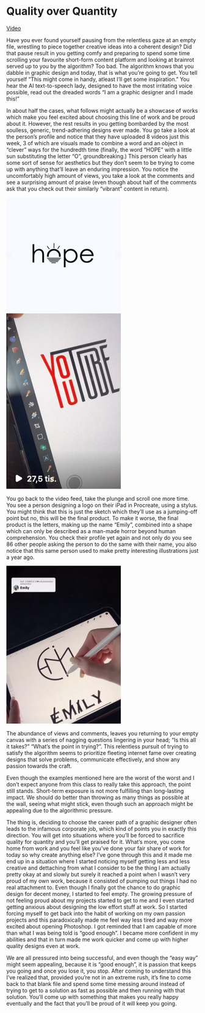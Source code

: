 # Quality over Quantity

[Video](english-for-designers/img/output-story.mp4)

Have you ever found yourself pausing from the relentless gaze at an empty file, wrestling to piece together creative ideas into a coherent design? Did that pause result in you getting comfy and preparing to spend some time scrolling your favourite short-form content platform and looking at brainrot served up to you by the algorithm? Too bad. The algorithm knows that you dabble in graphic design and today, that is what you’re going to get.
You tell yourself “This might come in handy, atleast I’ll get some inspiration.” You hear the AI text-to-speech lady, designed to have the most irritating voice possible, read out the dreaded words “I am a graphic designer and I made this!”

In about half the cases, what follows might actually be a showcase of works which make you feel excited about choosing this line of work and be proud about it. However, the rest results in you getting bombarded by the most soulless, generic, trend-adhering designs ever made. You go take a look at the person’s profile and notice that they have uploaded 8 videos just this week, 3 of which are visuals made to combine a word and an object in “clever” ways for the hundredth time (finally, the word “HOPE” with a little sun substituting the letter “O”, groundbreaking.) This person clearly has some sort of sense for aesthetics but they don’t seem to be trying to come up with anything that’ll leave an enduring impression. You notice the uncomfortably high amount of views, you take a look at the comments and see a surprising amount of praise (even though about half of the comments ask that you check out their similarly “vibrant” content in return).


<img src="https://github.com/fmorys/fmorys.github.io/blob/main/english-for-designers/img/1.png?raw=true" alt="an image of the word hope with the letter O replaced with the icon of a sun" width="300" height="auto">

<img src="https://github.com/fmorys/fmorys.github.io/blob/main/english-for-designers/img/2.png?raw=true" alt="a very unimaginative recreation of the youtube logo" width="300" height="auto">


You go back to the video feed, take the plunge and scroll one more time. You see a person designing a logo on their iPad in Procreate, using a stylus. You might think that this is just the sketch which they’ll use as a jumping-off point but no, this will be the final product. To make it worse, the final product is the letters, making up the name “Emily”, combined into a shape which can only be described as a man-made horror beyond human comprehension. You check their profile yet again and not only do you see 86 other people asking the person to do the same with their name, you also notice that this same person used to make pretty interesting illustrations just a year ago.

<img src="https://github.com/fmorys/fmorys.github.io/blob/main/english-for-designers/img/3.png?raw=true" alt="a very unimaginative recreation of the youtube logo" width="300" height="auto">

The abundance of views and comments, leaves you returning to your empty canvas with a series of nagging questions lingering in your head; “Is this all it takes?” “What’s the point in trying?”. This relentless pursuit of trying to satisfy the algorithm seems to prioritize fleeting internet fame over creating designs that solve problems, communicate effectively, and show any passion towards the craft.

Even though the examples mentioned here are the worst of the worst and I don’t expect anyone from this class to really take this approach, the point still stands. Short-term exposure is not more fulfilling than long-lasting impact. We should do better than throwing as many things as possible at the wall, seeing what might stick, even though such an approach might be appealing due to the algorithmic pressure.

The thing is, deciding to choose the career path of a graphic designer often leads to the infamous corporate job, which kind of points you in exactly this direction. You will get into situations where you’ll be forced to sacrifice quality for quantity and you’ll get praised for it. What’s more, you come home from work and you feel like you’ve done your fair share of work for today so why create anything else? I’ve gone through this and it made me end up in a situation where I started noticing myself getting less and less creative and dettaching from what I consider to be the thing I am actually pretty okay at and slowly but surely it reached a point when I wasn’t very proud of my own work, because it consisted of pumping out things I had no real attachment to. Even though I finally got the chance to do graphic design for decent money, I started to feel empty. The growing pressure of not feeling proud about my projects started to get to me and I even started getting anxious about designing the low effort stuff at work. So I started forcing myself to get back into the habit of working on my own passion projects and this paradoxically made me feel way less tired and way more excited about opening Photoshop. I got reminded that I am capable of more than what I was being told is “good enough”. I became more confident in my abilities and that in turn made me work quicker and come up with higher quality designs even at work.

We are all pressured into being successful, and even though the “easy way” might seem appealing, because it is “good enough”, it is passion that keeps you going and once you lose it, you stop. After coming to understand this I’ve realized that, provided you’re not in an extreme rush, it’s fine to come back to that blank file and spend some time messing around instead of trying to get to a solution as fast as possible and then running with that solution. You’ll come up with something that makes you really happy eventually and the fact that you’ll be proud of it will keep you going.

